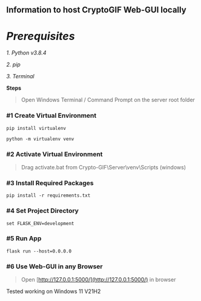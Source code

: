## **Information to host CryptoGIF Web-GUI locally**

# ***Prerequisites***

*1. Python v3.8.4*

*2. pip*

*3. Terminal*

**Steps**

>Open Windows Terminal / Command Prompt on the server root folder

### #1 Create Virtual Environment

```
pip install virtualenv

python -m virtualenv venv
```

### #2 Activate Virtual Environment

>Drag activate.bat from Crypto-GIF\Server\venv\Scripts (windows)

### #3 Install Required Packages

```
pip install -r requirements.txt
```

### #4 Set Project Directory

```
set FLASK_ENV=development
```

### #5 Run App

```
flask run --host=0.0.0.0
```

### #6 Use Web-GUI in any Browser

>Open [http://127.0.0.1:5000/](http://127.0.0.1:5000/) in browser


Tested working on Windows 11 V21H2
